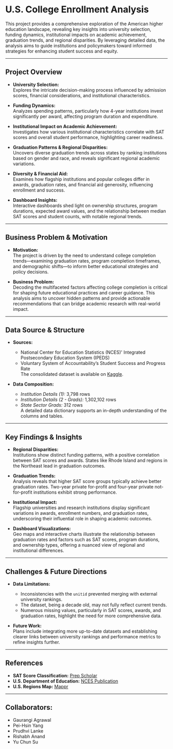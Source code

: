# U.S. College Enrollment Analysis

This project provides a comprehensive exploration of the American higher education landscape, revealing key insights into university selection, funding dynamics, institutional impacts on academic achievement, graduation trends, and regional disparities. By leveraging detailed data, the analysis aims to guide institutions and policymakers toward informed strategies for enhancing student success and equity.

---

## Project Overview
- **University Selection:**  
  Explores the intricate decision-making process influenced by admission scores, financial considerations, and institutional characteristics.
  
- **Funding Dynamics:**  
  Analyzes spending patterns, particularly how 4-year institutions invest significantly per award, affecting program duration and expenditure.
  
- **Institutional Impact on Academic Achievement:**  
  Investigates how various institutional characteristics correlate with SAT scores and overall student performance, highlighting career readiness.
  
- **Graduation Patterns & Regional Disparities:**  
  Uncovers diverse graduation trends across states by ranking institutions based on gender and race, and reveals significant regional academic variations.
  
- **Diversity & Financial Aid:**  
  Examines how flagship institutions and popular colleges differ in awards, graduation rates, and financial aid generosity, influencing enrollment and success.
  
- **Dashboard Insights:**  
  Interactive dashboards shed light on ownership structures, program durations, expected award values, and the relationship between median SAT scores and student counts, with notable regional trends.

---

## Business Problem & Motivation
- **Motivation:**  
  The project is driven by the need to understand college completion trends—examining graduation rates, program completion timeframes, and demographic shifts—to inform better educational strategies and policy decisions.
  
- **Business Problem:**  
  Decoding the multifaceted factors affecting college completion is critical for shaping future educational practices and career guidance. This analysis aims to uncover hidden patterns and provide actionable recommendations that can bridge academic research with real-world impact.

---

## Data Source & Structure
- **Sources:**  
  - National Center for Education Statistics (NCES)' Integrated Postsecondary Education System (IPEDS)
  - Voluntary System of Accountability’s Student Success and Progress Rate  
  The consolidated dataset is available on [Kaggle](https://www.kaggle.com/datasets/thedevastator/boost-student-success-with-college-completion-da).

- **Data Composition:**  
  - *Institution Details (1):* 3,798 rows  
  - *Institution Details (2 - Grads):* 1,302,102 rows  
  - *State Sector Grads:* 312 rows  
  A detailed data dictionary supports an in-depth understanding of the columns and tables.

---

## Key Findings & Insights
- **Regional Disparities:**  
  Institutions show distinct funding patterns, with a positive correlation between SAT scores and awards. States like Rhode Island and regions in the Northeast lead in graduation outcomes.
  
- **Graduation Trends:**  
  Analysis reveals that higher SAT score groups typically achieve better graduation rates. Two-year private for-profit and four-year private not-for-profit institutions exhibit strong performance.
  
- **Institutional Impact:**  
  Flagship universities and research institutions display significant variations in awards, enrollment numbers, and graduation rates, underscoring their influential role in shaping academic outcomes.
  
- **Dashboard Visualizations:**  
  Geo maps and interactive charts illustrate the relationship between graduation rates and factors such as SAT scores, program durations, and ownership types, offering a nuanced view of regional and institutional differences.

---

## Challenges & Future Directions
- **Data Limitations:**  
  - Inconsistencies with the `unitid` prevented merging with external university rankings.
  - The dataset, being a decade old, may not fully reflect current trends.
  - Numerous missing values, particularly in SAT scores, awards, and graduation rates, highlight the need for more comprehensive data.
  
- **Future Work:**  
  Plans include integrating more up-to-date datasets and establishing clearer links between university rankings and performance metrics to refine insights further.

---

## References
- **SAT Score Classification:** [Prep Scholar](https://blog.prepscholar.com/sat-score-range)  
- **U.S. Department of Education:** [NCES Publication](https://nces.ed.gov/pubs2019/2019119.pdf)  
- **U.S. Regions Map:** [Mappr](https://www.mappr.co/political-maps/us-regions-map/)

---

## Collaborators: 
- Gaurangi Agrawal
- Pei-Hsin Yang
- Prudhvi Lanke
- Rishabh Anand
- Yu Chun Su
